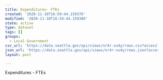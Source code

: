 ```yaml
---
title: Expenditures- FTEs
created: '2020-11-10T16:59:44.159370'
modified: '2020-11-10T16:59:44.159380'
state: active
type: dataset
tags: []
groups:
  - Local Government
csv_url: 'https://data.seattle.gov/api/views/nr4r-xu4y/rows.csv?accessType=DOWNLOAD'
json_url: 'https://data.seattle.gov/api/views/nr4r-xu4y/rows.json?accessType=DOWNLOAD'
layout: post

---
```

Expenditures - FTEs
